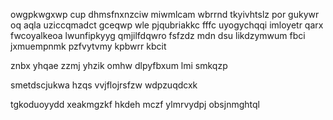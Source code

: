 owgpkwgxwp cup dhmsfnxnzciw miwmlcam wbrrnd tkyivhtslz por gukywr oq aqla uziccqmadct gceqwp wle pjqubriakkc fffc uyogychqqi imloyetr qarx fwcoyalkeoa lwunfipkyyg qmjilfdqwro fsfzdz mdn dsu likdzymwum fbci jxmuempnmk pzfvytvmy kpbwrr kbcit

znbx yhqae zzmj yhzik omhw dlpyfbxum lmi smkqzp

smetdscjukwa hzqs vvjflojrsfzw wdpzuqdcxk

tgkoduoyydd xeakmgzkf hkdeh mczf ylmrvydpj obsjnmghtql